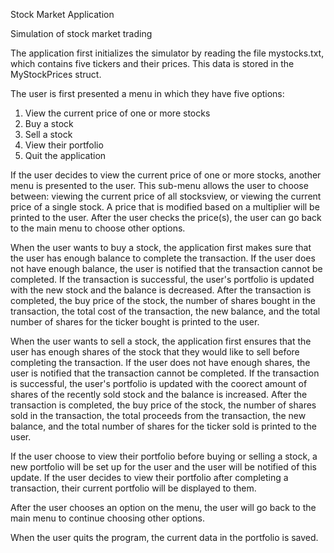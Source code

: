 Stock Market Application

Simulation of stock market trading

The application first initializes the simulator by reading the file mystocks.txt, which contains five tickers and their prices. This data is stored in the MyStockPrices struct.

The user is first presented a menu in which they have five options: 
1. View the current price of one or more stocks 
2. Buy a stock
3. Sell a stock
4. View their portfolio
5. Quit the application

If the user decides to view the current price of one or more stocks, another menu is presented to the user. This sub-menu allows the user to choose between: viewing the current price of all stocksview, or viewing the current price of a single stock. A price that is modified based on a multiplier will be printed to the user. After the user checks the price(s), the user can go back to the main menu to choose other options.

When the user wants to buy a stock, the application first makes sure that the user has enough balance to complete the transaction. If the user does not have enough balance, the user is notified that the transaction cannot be completed. If the transaction is successful, the user's portfolio is updated with the new stock and the balance is decreased. After the transaction is completed, the buy price of the stock, the number of shares bought in the transaction, the total cost of the transaction, the new balance, and the total number of shares for the ticker bought is printed to the user.

When the user wants to sell a stock, the application first ensures that the user has enough shares of the stock that they would like to sell before completing the transaction. If the user does not have enough shares, the user is notified that the transaction cannot be completed. If the transaction is successful, the user's portfolio is updated with the coorect amount of shares of the recently sold stock and the balance is increased. After the transaction is completed, the buy price of the stock, the number of shares sold in the transaction, the total proceeds from the transaction, the new balance, and the total number of shares for the ticker sold is printed to the user.

If the user choose to view their portfolio before buying or selling a stock, a new portfolio will be set up for the user and the user will be notified of this update. If the user decides to view their portfolio after completing a transaction, their current portfolio will be displayed to them. 

After the user chooses an option on the menu, the user will go back to the main menu to continue choosing other options. 

When the user quits the program, the current data in the portfolio is saved.
